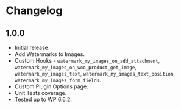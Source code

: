 # Changelog

## 1.0.0
* Initial release
* Add Watermarks to Images.
* Custom Hooks - `watermark_my_images_on_add_attachment`, `watermark_my_images_on_woo_product_get_image`, `watermark_my_images_text`, `watermark_my_images_text_position`, `watermark_my_images_form_fields`.
* Custom Plugin Options page.
* Unit Tests coverage.
* Tested up to WP 6.6.2.
